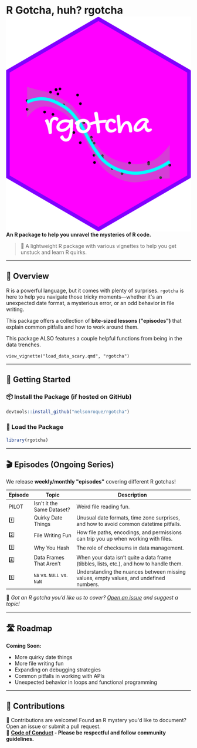 # R Gotcha, huh? rgotcha <img src="man/figures/logo.png" align="right" />

**An R package to help you unravel the mysteries of R code.**  

> 🚀 A lightweight R package with various vignettes to help you get unstuck and learn R quirks.

---

## 📖 Overview
R is a powerful language, but it comes with plenty of surprises. `rgotcha` is here to help you navigate those tricky moments—whether it's an unexpected date format, a mysterious error, or an odd behavior in file writing.

This package offers a collection of **bite-sized lessons ("episodes")** that explain common pitfalls and how to work around them.

This package ALSO features a couple helpful functions from being in the data trenches.

```
view_vignette("load_data_scary.qmd", "rgotcha")
```

---

## 🚀 Getting Started

### 📦 Install the Package (if hosted on GitHub)
```r
devtools::install_github("nelsonroque/rgotcha")
```

### 🔌 Load the Package
```r
library(rgotcha)
```

---

## 🎬 Episodes (Ongoing Series)

We release **weekly/monthly "episodes"** covering different R gotchas!  

| Episode | Topic | Description |
|---------|-------|-------------|
| PILOT | Isn't it the Same Dataset? | Weird file reading fun. |
| 1️⃣ | Quirky Date Things | Unusual date formats, time zone surprises, and how to avoid common datetime pitfalls. |
| 2️⃣ | File Writing Fun | How file paths, encodings, and permissions can trip you up when working with files. |
| 3️⃣ | Why You Hash | The role of checksums in data management. |
| 4️⃣ | Data Frames That Aren’t | When your data isn’t quite a data frame (tibbles, lists, etc.), and how to handle them. |
| 5️⃣ | `NA` vs. `NULL` vs. `NaN` | Understanding the nuances between missing values, empty values, and undefined numbers. |

📌 *Got an R gotcha you’d like us to cover? [Open an issue](https://github.com/nelsonroque/rgotcha/issues) and suggest a topic!*

---

## 🛣 Roadmap  

**Coming Soon:**  
- More quirky date things  
- More file writing fun  
- Expanding on debugging strategies  
- Common pitfalls in working with APIs  
- Unexpected behavior in loops and functional programming  

---

## 🤝 Contributions  

📢 Contributions are welcome! Found an R mystery you'd like to document? Open an issue or submit a pull request.  
📜 **[Code of Conduct](#) - Please be respectful and follow community guidelines.**
